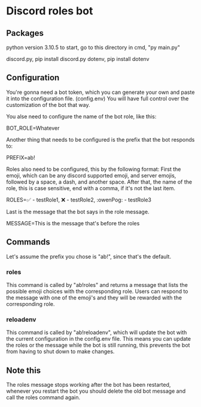 # Discord roles bot

## Packages

python version 3.10.5
to start, go to this directory in cmd, "py main.py"


discord.py, pip install discord.py
dotenv, pip install dotenv

## Configuration

You're gonna need a bot token, which you can generate your own and paste it into the configuration file. (config.env)
You will have full control over the customization of the bot that way.

You alse need to configure the name of the bot role, like this:

BOT_ROLE=Whatever

Another thing that needs to be configured is the prefix that the bot responds to:

PREFIX=ab!

Roles also need to be configured, this by the following format:
First the emoji, which can be any discord supported emoji, and server emojis, followed by a space, a dash, and another space. 
After that, the name of the role, this is case sensitive, end with a comma, if it's not the last item.

ROLES=✅ - testRole1, ❌ - testRole2, :owenPog: - testRole3

Last is the message that the bot says in the role message.

MESSAGE=This is the message that's before the roles

## Commands

Let's assume the prefix you chose is "ab!", since that's the default.

### roles

This command is called by "ab!roles" and returns a message that lists the possible emoji choices with the corresponding role.
Users can respond to the message with one of the emoji's and they will be rewarded with the corresponding role.

### reloadenv

This command is called by "ab!reloadenv", which will update the bot with the current configuration in the config.env file.
This means you can update the roles or the message while the bot is still running, this prevents the bot from having to shut down to make changes.

## Note this
The roles message stops working after the bot has been restarted, whenever you restart the bot you should delete the old bot message and call the roles command again.

